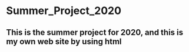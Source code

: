 # Summer_Project_2020
## This is the summer project for 2020, and this is my own web site by using html
